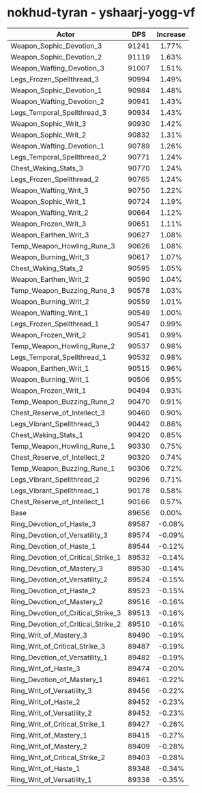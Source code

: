 # nokhud-tyran - yshaarj-yogg-vf
| Actor | DPS | Increase |
|---|:---:|:---:|
|Weapon_Sophic_Devotion_3|91241|1.77%|
|Weapon_Sophic_Devotion_2|91119|1.63%|
|Weapon_Wafting_Devotion_3|91007|1.51%|
|Legs_Frozen_Spellthread_3|90994|1.49%|
|Weapon_Sophic_Devotion_1|90984|1.48%|
|Weapon_Wafting_Devotion_2|90941|1.43%|
|Legs_Temporal_Spellthread_3|90934|1.43%|
|Weapon_Sophic_Writ_3|90930|1.42%|
|Weapon_Sophic_Writ_2|90832|1.31%|
|Weapon_Wafting_Devotion_1|90789|1.26%|
|Legs_Temporal_Spellthread_2|90771|1.24%|
|Chest_Waking_Stats_3|90770|1.24%|
|Legs_Frozen_Spellthread_2|90765|1.24%|
|Weapon_Wafting_Writ_3|90750|1.22%|
|Weapon_Sophic_Writ_1|90724|1.19%|
|Weapon_Wafting_Writ_2|90664|1.12%|
|Weapon_Frozen_Writ_3|90651|1.11%|
|Weapon_Earthen_Writ_3|90627|1.08%|
|Temp_Weapon_Howling_Rune_3|90626|1.08%|
|Weapon_Burning_Writ_3|90617|1.07%|
|Chest_Waking_Stats_2|90595|1.05%|
|Weapon_Earthen_Writ_2|90590|1.04%|
|Temp_Weapon_Buzzing_Rune_3|90578|1.03%|
|Weapon_Burning_Writ_2|90559|1.01%|
|Weapon_Wafting_Writ_1|90549|1.00%|
|Legs_Frozen_Spellthread_1|90547|0.99%|
|Weapon_Frozen_Writ_2|90541|0.99%|
|Temp_Weapon_Howling_Rune_2|90537|0.98%|
|Legs_Temporal_Spellthread_1|90532|0.98%|
|Weapon_Earthen_Writ_1|90515|0.96%|
|Weapon_Burning_Writ_1|90506|0.95%|
|Weapon_Frozen_Writ_1|90494|0.93%|
|Temp_Weapon_Buzzing_Rune_2|90470|0.91%|
|Chest_Reserve_of_Intellect_3|90460|0.90%|
|Legs_Vibrant_Spellthread_3|90442|0.88%|
|Chest_Waking_Stats_1|90420|0.85%|
|Temp_Weapon_Howling_Rune_1|90330|0.75%|
|Chest_Reserve_of_Intellect_2|90320|0.74%|
|Temp_Weapon_Buzzing_Rune_1|90306|0.72%|
|Legs_Vibrant_Spellthread_2|90296|0.71%|
|Legs_Vibrant_Spellthread_1|90178|0.58%|
|Chest_Reserve_of_Intellect_1|90166|0.57%|
|Base|89656|0.00%|
|Ring_Devotion_of_Haste_3|89587|-0.08%|
|Ring_Devotion_of_Versatility_3|89574|-0.09%|
|Ring_Devotion_of_Haste_1|89544|-0.12%|
|Ring_Devotion_of_Critical_Strike_1|89532|-0.14%|
|Ring_Devotion_of_Mastery_3|89530|-0.14%|
|Ring_Devotion_of_Versatility_2|89524|-0.15%|
|Ring_Devotion_of_Haste_2|89523|-0.15%|
|Ring_Devotion_of_Mastery_2|89516|-0.16%|
|Ring_Devotion_of_Critical_Strike_3|89513|-0.16%|
|Ring_Devotion_of_Critical_Strike_2|89510|-0.16%|
|Ring_Writ_of_Mastery_3|89490|-0.19%|
|Ring_Writ_of_Critical_Strike_3|89487|-0.19%|
|Ring_Devotion_of_Versatility_1|89482|-0.19%|
|Ring_Writ_of_Haste_3|89474|-0.20%|
|Ring_Devotion_of_Mastery_1|89461|-0.22%|
|Ring_Writ_of_Versatility_3|89456|-0.22%|
|Ring_Writ_of_Haste_2|89452|-0.23%|
|Ring_Writ_of_Versatility_2|89452|-0.23%|
|Ring_Writ_of_Critical_Strike_1|89427|-0.26%|
|Ring_Writ_of_Mastery_1|89415|-0.27%|
|Ring_Writ_of_Mastery_2|89409|-0.28%|
|Ring_Writ_of_Critical_Strike_2|89403|-0.28%|
|Ring_Writ_of_Haste_1|89348|-0.34%|
|Ring_Writ_of_Versatility_1|89338|-0.35%|
